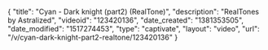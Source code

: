 {
    "title": "Cyan - Dark knight (part2) (RealTone)",
    "description": "RealTones by Astralized",
    "videoid": "123420136",
    "date_created": "1381353505",
    "date_modified": "1517274453",
    "type": "captivate",
    "layout": "video",
    "url": "\/v\/cyan-dark-knight-part2-realtone\/123420136"
}